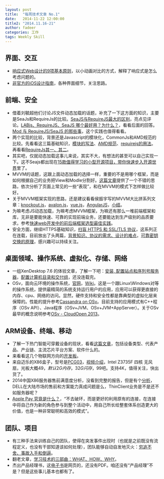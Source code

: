 ```yaml
---
layout: post
title:  "每周技术文章 No.1"
date:   2014-11-22 12:00:00
title2: "2014.11.16-21"
author: fadeer
categories: 工作
tags: Weekly Skill
---
```

界面、交互
----

* [响应式Web设计的9项基本原则](http://www.woshipm.com/pd/119337.html)，以小动画对比的方式，解释了响应式是怎么考虑问题的。
* [非官方的iOS设计指南](http://www.woshipm.com/pd/119610.html)，各种界面细节，关注思路。

前端、安全
----

* 借着刘毓超他们讨论JS文件动态加载的话题，补充了一下这方面的知识，主要是SeaJs和RequireJs的比较。[SeaJS与RequireJS最大的区别](http://www.douban.com/note/283566440/)，亮点见评论。[LABjs、RequireJS、SeaJS 哪个最好用？为什么？](http://www.zhihu.com/question/20342350)，看看后面的回答。[Mod 与 RequireJS/SeaJS 的那些事](http://fex.baidu.com/blog/2014/04/fis-modjs-requirejs-seajs/)，这个实践也值得看看。
* 两个实现的比较，背景还是Javascript的模块化，CommonJs和AMD规范的比较。先看看这三篇基础知识，[模块的写法](http://www.ruanyifeng.com/blog/2012/10/javascript_module.html)、[AMD规范](http://www.ruanyifeng.com/blog/2012/10/asynchronous_module_definition.html)、[requirejs的用法](http://www.ruanyifeng.com/blog/2012/11/require_js.html)。再看看[RequireJs其一、其二](http://cyj.me/why-seajs/requirejs/)。
* 其实吧，仅就动态加载这事儿来说，其实不大，有想法的甚至可以自己实现一下。这不Seajs都出现在[15款值得学习的小型开源项目，带你快速步入开源世界](http://www.techug.com/15-simple-opensource-projects)里了。
* MVVM的话题，这跟上面动态加载的选择一样，重要的不是用哪个框架，而是如何根据自己的业务把View和Modle分割好。[这篇文章](https://github.com/xufei/ng-control/issues/2)提供了一个不错的思路，依次分析了页面上常见的一些“表现”，和在MVVM的模式下怎样做比较好。
* 关于MVVM框架实现的思路，还是建议看看侯振宇写的MVVM大比拼系列文章：[knockout.js](http://www.cnblogs.com/sskyy/p/3677550.html)，[avalon.js](http://www.cnblogs.com/sskyy/p/3679572.html)，[vue.js](http://www.cnblogs.com/sskyy/p/3695003.html)，[AngularJS](http://www.cnblogs.com/sskyy/p/3709649.html)，[小结](http://www.cnblogs.com/sskyy/p/3709740.html)。
* 为嘛考虑JS动态加载，为嘛考虑MVVM框架，为嘛还有那么一堆前端框架和库，无非是要能快速、可靠的实现前端业务，还要能达到生产级别的品质要求，参考[快速web开发中的前后端框架选型最佳实践](http://www.cnblogs.com/sskyy/p/3498273.html)。
* 安全方面，继续HTTPS基础知识，[扫盲 HTTPS 和 SSL/TLS 协议](http://program-think.blogspot.com/2014/11/https-ssl-tls-0.html)，这系列正在连载，目前放出了头两篇，[背景知识、协议的需求、设计的难点](http://program-think.blogspot.com/2014/11/https-ssl-tls-1.html)，[可靠密钥交换的原理](http://program-think.blogspot.com/2014/11/https-ssl-tls-2.html)，感兴趣可以持续关注。

桌面领域、操作系统、虚拟化、存储、网络
----

* 一组XenDesktop 7.6 的体验文章，了解一下吧：[安装, 配置站点和序列号服务器](http://beanxyz.blog.51cto.com/5570417/1579558)，[配置计算机目录和交付组](http://beanxyz.blog.51cto.com/5570417/1580096)，还没连载完。
* OSv，面向云环境的操作系统，[官网](http://osv.io/)，[Wiki](http://en.wikipedia.org/wiki/OSv)。这是一个跟Linux\Windows对等的操作系统，提供最精简的系统支持运行用户的应用，应用可以获得更直接的内存、cpu、网络的访问。显然，硬件支持和安全性都是靠典型的虚拟化层来保障的。性能的提升参考[Cassandra on OSv](http://www.slideshare.net/dmarti1111/osv-at-cassandra-summit)。目前支持的应用模式有C++程序（OSv API）、Java程序（OSv+JVM、OSv+JVM+AppServer）。关于OSv最早的概念说明参考[OSv - CloudOpen 2013](https://docs.google.com/presentation/d/11mxUl8PBDQ3C4QyeHBT8BcMPGzqk-C8bV1Fw8xLgwSI/edit#slide=id.g20185cee_0_48)。

ARM设备、终端、移动
----

* 了解一下热门智能可穿戴设备的现状，看看[这篇文章](http://m.huxiu.com/article/101824/1.html)，包括设备类型、代表产品、产业链、主流芯片平台方案、软件什么的。
* 来看看这几个物联网方向的[开发板](http://www.leiphone.com/news/201411/4MmuQFHI4ow1LaYC.html)。
* 来自迈乐的X86盒子，型号是[PCG03](http://en.mele.cn/products/show/34.htm)，[视频介绍](https://www.youtube.com/watch?v=0i0GxWhu5KA)，Intel Z3735F 四核 无风扇，光板大概49$，默认2G内存，32G闪存，99$吧。支持4K，值得关注，快出货了。
* 2014中国X86服务器售前满意度分析，没看到完整的报告，但是有个[分析](http://mp.weixin.qq.com/s?__biz=MjM5NzUzNjgwMQ==&mid=201242246&idx=1&sn=e34ddb4b815bb2241016824f71e73019#rd)，DELL在大陆市场的售前和方案能力真成问题是么，ThinClient业务是不是还不如服务器呢？
* [Apple Pay 究竟是什么？](http://zhuanlan.zhihu.com/wxiluo/19879908)，“不去破环，而是更好的利用原有的连接，在连接中将自己作为新的角色参与到整个活动中，用自己所长给整套体系创造更大的价值，也是一种非常聪明和高效的模式”。

团队、项目
----

* 有三种手法来训练自己的团队，使得在突发事件出现时（也就是之前既没有流程定义，也没有干部知道该如何处理），团队能够自动自发地灭火：[穷追不舍、事故入手和倒逼](http://www.cnblogs.com/zhengyun_ustc/p/3methods.html)。
* 翻老文章，[学习技术的三部曲：WHAT、HOW、WHY](http://program-think.blogspot.com/2009/02/study-technology-in-three-steps.html)。
* 杰出产品经理书，这[电子书](http://tangjie.me/shu)是网页的，还没有PDF。咱还没有“产品经理”不是？但是这些事儿基本也都有了。

